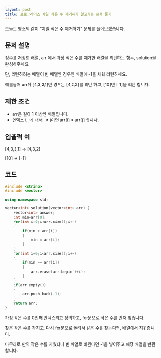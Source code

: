 ```yaml
---
layout: post
title: 프로그래머스 제일 작은 수 제거하기 알고리즘 문제 풀기
---
```


오늘도 평소와 같이 "제일 작은 수 제거하기" 문제를 풀어보겠습니다.

## 문제 설명

정수를 저장한 배열, arr 에서 가장 작은 수를 제거한 배열을 리턴하는 함수, solution을 완성해주세요. 

단, 리턴하려는 배열이 빈 배열인 경우엔 배열에 -1을 채워 리턴하세요. 

예를들어 arr이 [4,3,2,1]인 경우는 [4,3,2]를 리턴 하고, [10]면 [-1]을 리턴 합니다.

## 제한 조건

* arr은 길이 1 이상인 배열입니다.
* 인덱스 i, j에 대해 i ≠ j이면 arr[i] ≠ arr[j] 입니다.

## 입출력 예

[4,3,2,1] -> [4,3,2]

[10] -> [-1]

## 코드 

```c++
#include <string>
#include <vector>

using namespace std;

vector<int> solution(vector<int> arr) {
    vector<int> answer;
    int min=arr[0];
    for(int i=0;i<arr.size();i++)
    {
        if(min > arr[i])
        {
            min = arr[i];
        }
    }
    for(int i=0;i<arr.size();i++)
    {
        if(min == arr[i])
        {
            arr.erase(arr.begin()+i);
        }
    }
    if(arr.empty())
    {
        arr.push_back(-1);
    }
    return arr;
}
```

가장 작은 수를 0번째 인덱스라고 정의하고, for문으로 작은 수를 먼저 찾습니다.

찾은 작은 수를 가지고, 다시 for문으로 돌려서 같은 수를 찾는다면, 배열에서 지워줍니다.

마무리로 만약 작은 수를 지웠더니 빈 배열로 바뀐다면 -1을 넣어주고 해당 배열을 반환합니다.